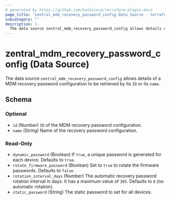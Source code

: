 ```yaml
---
# generated by https://github.com/hashicorp/terraform-plugin-docs
page_title: "zentral_mdm_recovery_password_config Data Source - terraform-provider-zentral"
subcategory: ""
description: |-
  The data source zentral_mdm_recovery_password_config allows details of a MDM recovery password configuration to be retrieved by its ID or its name.
---
```


# zentral_mdm_recovery_password_config (Data Source)

The data source `zentral_mdm_recovery_password_config` allows details of a MDM recovery password configuration to be retrieved by its `ID` or its `name`.



<!-- schema generated by tfplugindocs -->
## Schema

### Optional

- `id` (Number) `ID` of the MDM recovery password configuration.
- `name` (String) Name of the recovery password configuration.

### Read-Only

- `dynamic_password` (Boolean) If `true`, a unique password is generated for each device. Defaults to `true`.
- `rotate_firmware_password` (Boolean) Set to `true` to rotate the firmware passwords. Defaults to `false`.
- `rotation_interval_days` (Number) The automatic recovery password rotation interval in days. It has a maximum value of `365`. Defaults to `0` (no automatic rotation).
- `static_password` (String) The  static password to set for all devices.
